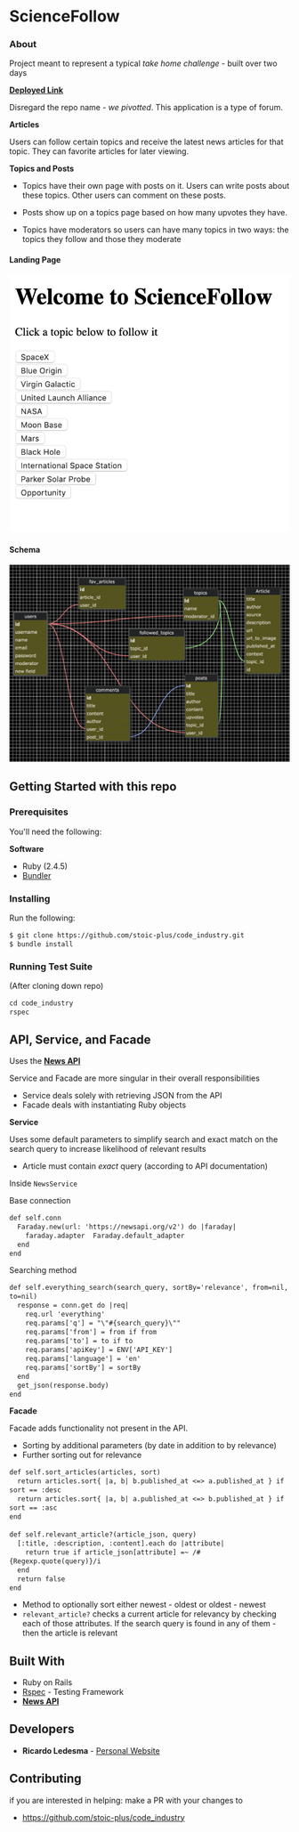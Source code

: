# ScienceFollow

### About

Project meant to represent a typical _take home challenge_ - built over two days

[__Deployed Link__ ](https://limitless-springs-57672.herokuapp.com/)

Disregard the repo name - _we pivotted_. This application is a type of forum.

__Articles__

Users can follow certain topics and receive the latest news articles for that topic. They can favorite articles for later viewing.


__Topics and Posts__

* Topics have their own page with posts on it. Users can write posts about these topics. Other users can comment on these posts.

* Posts show up on a topics page based on how many upvotes they have.

* Topics have moderators so users can have many topics in two ways: the topics they follow and those they moderate

#### Landing Page

![landing](/landing.png)

#### Schema

![schema](/schema.png)

## Getting Started with this repo

### Prerequisites

You'll need the following:

__Software__
* Ruby (2.4.5)
* [Bundler](https://bundler.io/)

### Installing

Run the following:
```
$ git clone https://github.com/stoic-plus/code_industry.git
$ bundle install
```

### Running Test Suite

(After cloning down repo)

```
cd code_industry
rspec
```

## API, Service, and Facade

Uses the [__News API__](https://newsapi.org/)

Service and Facade are more singular in their overall responsibilities
* Service deals solely with retrieving JSON from the API
* Facade deals with instantiating Ruby objects

__Service__

Uses some default parameters to simplify search and exact match on the search query to increase likelihood of relevant results
  * Article must contain _exact_ query (according to API documentation)

Inside `NewsService`

Base connection
```
def self.conn
  Faraday.new(url: 'https://newsapi.org/v2') do |faraday|
    faraday.adapter  Faraday.default_adapter
  end
end
```
Searching method
```
def self.everything_search(search_query, sortBy='relevance', from=nil, to=nil)
  response = conn.get do |req|
    req.url 'everything'
    req.params['q'] = "\"#{search_query}\""
    req.params['from'] = from if from
    req.params['to'] = to if to
    req.params['apiKey'] = ENV['API_KEY']
    req.params['language'] = 'en'
    req.params['sortBy'] = sortBy
  end
  get_json(response.body)
end
```

__Facade__

Facade adds functionality not present in the API.
  * Sorting by additional parameters (by date in addition to by relevance)
  * Further sorting out for relevance

```
def self.sort_articles(articles, sort)
  return articles.sort{ |a, b| b.published_at <=> a.published_at } if sort == :desc
  return articles.sort{ |a, b| a.published_at <=> b.published_at } if sort == :asc
end

def self.relevant_article?(article_json, query)
  [:title, :description, :content].each do |attribute|
    return true if article_json[attribute] =~ /#{Regexp.quote(query)}/i
  end
  return false
end
```
* Method to optionally sort either newest - oldest or oldest - newest
* `relevant_article?` checks a current article for relevancy by checking each of those attributes. If the search query is found in any of them - then the article is relevant

## Built With

* Ruby on Rails
* [Rspec](http://rspec.info/) - Testing Framework
* [__News API__](https://newsapi.org/)

## Developers

* **Ricardo Ledesma** - [Personal Website](https://www.ricardoledesma.tech/)

## Contributing

if you are interested in helping: make a PR with your changes to
  * https://github.com/stoic-plus/code_industry
